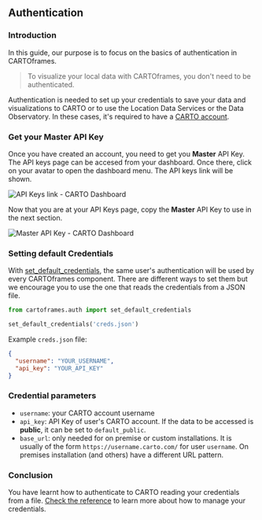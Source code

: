 ## Authentication

### Introduction
In this guide, our purpose is to focus on the basics of authentication in CARTOframes.

> To visualize your local data with CARTOframes, you don't need to be authenticated.

Authentication is needed to set up your credentials to save your data and visualizations to CARTO or to use the Location Data Services or the Data Observatory. In these cases, it's required to have a [CARTO account](https://carto.com/signup/).

### Get your Master API Key
Once you have created an account, you need to get you **Master** API Key. The API keys page can be accesed from your dashboard. Once there, click on your avatar to open the dashboard menu. The API keys link will be shown.

![API Keys link - CARTO Dashboard](../../img/guides/credentials/dashboard.png)

Now that you are at your API Keys page, copy the **Master** API Key to use in the next section.

![Master API Key - CARTO Dashboard](../../img/guides/credentials/api-keys.png)

### Setting default Credentials

With [set_default_credentials](/developers/cartoframes/reference/#cartoframes-auth-set_default_credentials), the same user's authentication will be used by every CARTOframes component. There are different ways to set them but we encourage you to use the one that reads the credentials from a JSON file.

```py
from cartoframes.auth import set_default_credentials

set_default_credentials('creds.json')
```

Example `creds.json` file:

```json
{
  "username": "YOUR_USERNAME",
  "api_key": "YOUR_API_KEY"
}
```

### Credential parameters

- `username`: your CARTO account username
- `api_key`: API Key of user's CARTO account. If the data to be accessed is **public**, it can be set to `default_public`.
- `base_url`: only needed for on premise or custom installations. It is usually of the form `https://username.carto.com/` for user `username`. On premises installation (and others) have a different URL pattern.

### Conclusion
You have learnt how to authenticate to CARTO reading your credentials from a file. [Check the reference](/developers/cartoframes/reference/#heading-Auth) to learn more about how to manage your credentials.
